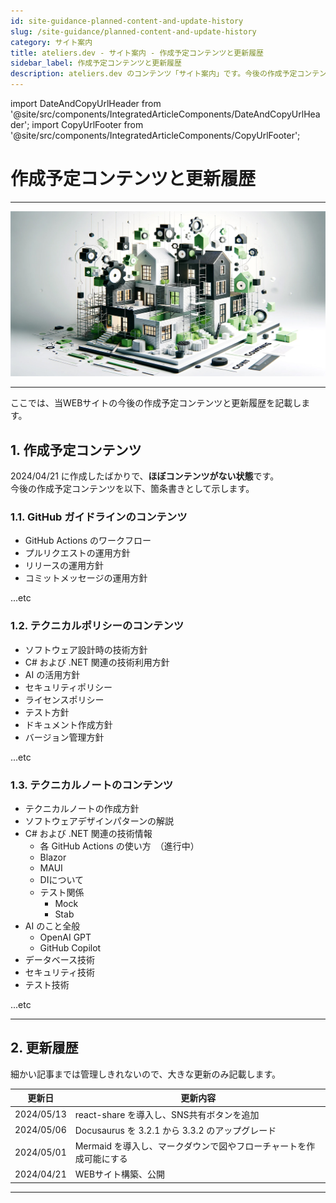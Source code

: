 ```yaml
---
id: site-guidance-planned-content-and-update-history
slug: /site-guidance/planned-content-and-update-history
category: サイト案内
title: ateliers.dev - サイト案内 - 作成予定コンテンツと更新履歴
sidebar_label: 作成予定コンテンツと更新履歴
description: ateliers.dev のコンテンツ「サイト案内」です。今後の作成予定コンテンツと更新履歴について記載しています。
---
```


import DateAndCopyUrlHeader from '@site/src/components/IntegratedArticleComponents/DateAndCopyUrlHeader';
import CopyUrlFooter from '@site/src/components/IntegratedArticleComponents/CopyUrlFooter';

# 作成予定コンテンツと更新履歴

<DateAndCopyUrlHeader
    created="2024/04/28"
    updated="2024/05/13"
    slug="/site-guidance/planned-content-and-update-history"/>

---

![img](../../static/img/jpg/ateliers-dev-site-guidance-plan.jpg)

---

ここでは、当WEBサイトの今後の作成予定コンテンツと更新履歴を記載します。

## 1. 作成予定コンテンツ

2024/04/21 に作成したばかりで、**ほぼコンテンツがない状態**です。  
今後の作成予定コンテンツを以下、箇条書きとして示します。

### 1.1. GitHub ガイドラインのコンテンツ

* GitHub Actions のワークフロー
* プルリクエストの運用方針
* リリースの運用方針
* コミットメッセージの運用方針

...etc

### 1.2. テクニカルポリシーのコンテンツ

* ソフトウェア設計時の技術方針
* C# および .NET 関連の技術利用方針
* AI の活用方針
* セキュリティポリシー
* ライセンスポリシー
* テスト方針
* ドキュメント作成方針
* バージョン管理方針

...etc

### 1.3. テクニカルノートのコンテンツ

* テクニカルノートの作成方針
* ソフトウェアデザインパターンの解説
* C# および .NET 関連の技術情報
  * 各 GitHub Actions の使い方　（進行中）
  * Blazor
  * MAUI
  * DIについて
  * テスト関係
    * Mock
    * Stab
* AI のこと全般
  * OpenAI GPT
  * GitHub Copilot
* データベース技術
* セキュリティ技術
* テスト技術

...etc

---

## 2. 更新履歴

細かい記事までは管理しきれないので、大きな更新のみ記載します。

| 更新日 | 更新内容 |
| --- | --- |
| 2024/05/13 | react-share を導入し、SNS共有ボタンを追加 |
| 2024/05/06 | Docusaurus を 3.2.1 から 3.3.2 のアップグレード |
| 2024/05/01 | Mermaid を導入し、マークダウンで図やフローチャートを作成可能にする |
| 2024/04/21 | WEBサイト構築、公開 |

---

<CopyUrlFooter
    slug="/site-guidance/planned-content-and-update-history"/>
